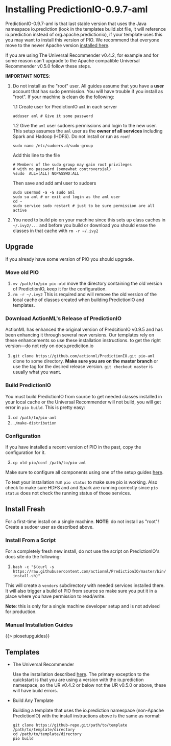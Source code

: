 # Installing PredictionIO-0.9.7-aml

PredictionIO-0.9.7-aml is that last stable version that uses the Java namespace io.prediction (look in the templates build.sbt file, it will reference io.prediction instead of org.apache.predictionio), if your template uses this you may want to install this version of PIO. We recommend that everyone move to the newer Apache version [installed here](docs/install). 

If you are using The Universal Recommender v0.4.2, for example and for some reason can't upgrade to the Apache compatible Universal Recommender v0.5.0 follow these steps.

**IMPORTANT NOTES**: 

 1. Do not install as the "root" user. All guides assume that you have a **user** account that has sudo permission. You will have trouble if you install as "root". If your machine is clean do the following:
   
    1.1 Create user for PredictionIO `aml` in each server

        adduser aml # Give it some password

    1.2 Give the `aml` user sudoers permissions and login to the new user. This setup assumes the `aml` user as the **owner of all services** including Spark and Hadoop (HDFS). Do not install or run as `root`!

        sudo nano /etc/sudoers.d/sudo-group
    
    Add this line to the file
    
        # Members of the sudo group may gain root privileges
        # with no password (somewhat controversial)
        %sudo  ALL=(ALL) NOPASSWD:ALL

    Then save and add aml user to sudoers
    
        sudo usermod -a -G sudo aml
        sudo su aml # or exit and login as the aml user
        cd ~
        sudo service sudo restart # just to be sure permission are all active 
   
 2. You need to build pio on your machine since this sets up class caches in `~/.ivy2/...` and before you build or download you should erase the classes in that cache with `rm -r ~/.ivy2`

## Upgrade

If you already have some version of PIO you should upgrade.

### Move old PIO

 1. `mv /path/to/pio pio-old` move the directory containing the old version of PredictionIO, keep it for the configuration.
 2. `rm -r ~/.ivy2` This is required and will remove the old version of the local cache of classes created when building PredictionIO and templates.
 
### Download ActionML's Release of PredictionIO

ActionML has enhanced the original version of PredcitionIO v0.9.5 and has been enhancing it through several new versions. Our templates rely on these enhancements so use these installation instructions. to get the right version&mdash;do not rely on docs.prediciton.io

 1.  `git clone https://github.com/actionml/PredictionIO.git pio-aml` clone to some directory. **Make sure you are on the master branch** or use the tag for the desired release version. `git checkout master` is usually what you want.
 
### Build PredictionIO

You must build PredictionIO from source to get needed classes installed in your local cache or the Universal Recommender will not build, you will get error in `pio build`. This is pretty easy:

 1. `cd /path/to/pio-aml`
 2. `./make-distribution`
 
### Configuration

If you have installed a recent version of PIO in the past, copy the configuration for it.

 3. `cp old-pio/conf /path/to/pio-aml`
 
Make sure to configure all components using one of the setup guides [here](/docs/pio_quickstart).

To test your installation run `pio status` to make sure pio is working. Also check to make sure HDFS and and Spark are running correctly since `pio status` does not check the running status of those services.

## Install Fresh

For a first-time install on a single machine. **NOTE**: do not install as "root"! Create a sudoer user as described above.

### Install From a Script

For a completely fresh new install, do not use the script on PredictionIO's docs site do the following:

 1. `bash -c "$(curl -s https://raw.githubusercontent.com/actionml/PredictionIO/master/bin/install.sh)"`
 
This will create a `vendors` subdirectory with needed services installed there. It will also trigger a build of PIO from source so make sure you put it in a place where you have permission to read/write.

**Note**: this is only for a single machine developer setup and is not advised for production.

### Manual Installation Guides

{{> piosetupguides}}

## Templates
 
 - The Universal Recommender
 
   Use the installation described [here](/docs/ur_quickstart). The primary exception to the quickstart is that you are using a version with the io.prediction namespace, so the UR v0.4.2 or below not the UR v0.5.0 or above, these will have build errors. 
  
 - Build Any Template

   Building a template that uses the io.prediction namespace (non-Apache PredictionIO) with the install instructions above is the same as normal:

       git clone https://github-repo.git/path/to/template /path/to/template/directory
       cd /path/to/template/directory
       pio build
